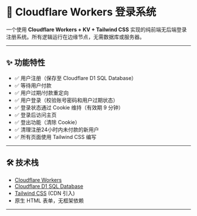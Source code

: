 # 📘 Cloudflare Workers 登录系统

一个使用 **Cloudflare Workers + KV + Tailwind CSS** 实现的纯前端无后端登录注册系统。所有逻辑运行在边缘节点，无需数据库或服务器。

---

## ✨ 功能特性

- ✅ 用户注册（保存至 Cloudflare D1 SQL Database）
- ✅ 等待用户付款
- ✅ 用户过期/付款重定向
- ✅ 用户登录（校验账号密码和用户过期状态）
- ✅ 登录状态通过 Cookie 维持（有效期 9 分钟）
- ✅ 登录后访问主页
- ✅ 登出功能（清除 Cookie）
- ✅ 清理注册24小时内未付款的新用户
- ✅ 所有页面使用 Tailwind CSS 编写

---

## 🛠️ 技术栈

- [Cloudflare Workers](https://developers.cloudflare.com/workers/)
- [Cloudflare D1 SQL Database](https://developers.cloudflare.com/d1/)
- [Tailwind CSS](https://tailwindcss.com/) (CDN 引入)
- 原生 HTML 表单，无框架依赖

---
